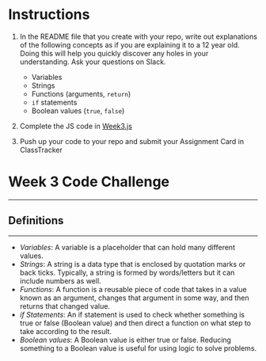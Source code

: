 # Instructions

1. In the README file that you create with your repo, write out explanations of the following concepts as if you are explaining it to a 12 year old.  Doing this will help you quickly discover any holes in your understanding.  Ask your questions on Slack.
		
	* Variables
	* Strings
	* Functions (arguments, `return`)
	* `if` statements
	* Boolean values (`true`, `false`)

2. Complete the JS code in [Week3.js](Week3-JS-I.js)

3. Push up your code to your repo and submit your Assignment Card in ClassTracker

# Week 3 Code Challenge
---
## Definitions
---
- *Variables*: A variable is a placeholder that can hold many different values.
- *Strings*: A string is a data type that is enclosed by quotation marks or back ticks. Typically, a string is formed by words/letters but it can include numbers as well.
- *Functions*: A function is a reusable piece of code that takes in a value known as an argument, changes that argument in some way, and then returns that changed value.
- *if Statements*: An if statement is used to check whether something is true or false (Boolean value) and then direct a function on what step to take according to the result.
- *Boolean values*: A Boolean value is either true or false. Reducing something to a Boolean value is useful for using logic to solve problems. 
